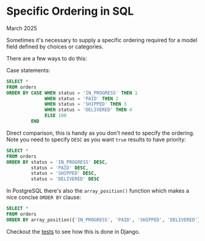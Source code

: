 Specific Ordering in SQL
========================

March 2025


Sometimes it's necessary to supply a specific ordering required for a model field defined by choices or categories.

There are a few ways to do this:

Case statements:

```sql
SELECT *
FROM orders
ORDER BY CASE WHEN status = 'IN_PROGRESS' THEN 1
              WHEN status = 'PAID' THEN 2
              WHEN status = 'SHIPPED' THEN 3
              WHEN status = 'DELIVERED' THEN 4
              ELSE 100
         END
```

Direct comparison, this is handy as you don't need to specify the ordering.  Note you need to specify `DESC` as you want
`true` results to have priority:

```sql
SELECT *
FROM orders
ORDER BY status = 'IN_PROGRESS' DESC,
         status = 'PAID' DESC,
         status = 'SHIPPED' DESC,
         status = 'DELIVERED' DESC
```

In PostgreSQL there's also the `array_position()` function which makes a nice concise `ORDER BY` clause:

```sql
SELECT *
FROM orders
ORDER BY array_position({'IN_PROGRESS', 'PAID', 'SHIPPED', 'DELIVERED'}, status)
```

Checkout the [tests](./tests.py) to see how this is done in Django.
